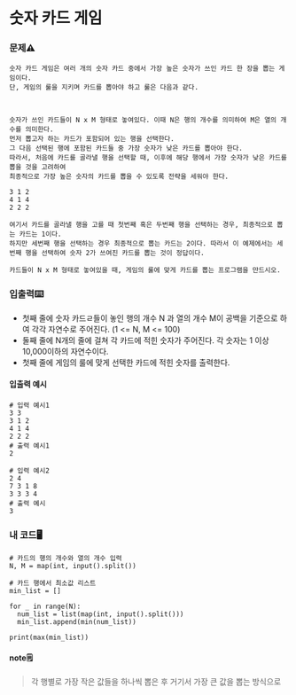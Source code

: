 # 숫자 카드 게임

### 문제⚠️
```
숫자 카드 게임은 여러 개의 숫자 카드 중에서 가장 높은 숫자가 쓰인 카드 한 장을 뽑는 게임이다. 
단, 게임의 룰을 지키며 카드를 뽑아야 하고 룰은 다음과 같다. 

 

숫자가 쓰인 카드들이 N x M 형태로 놓여있다. 이때 N은 행의 개수를 의미하여 M은 열의 개수를 의미한다. 
먼저 뽑고자 하는 카드가 포함되어 있는 행을 선택한다. 
그 다음 선택된 행에 포함된 카드들 중 가장 숫자가 낮은 카드를 뽑아야 한다. 
따라서, 처음에 카드를 골라낼 행을 선택할 때, 이후에 해당 행에서 가장 숫자가 낮은 카드를 뽑을 것을 고려하여 
최종적으로 가장 높은 숫자의 카드를 뽑을 수 있도록 전략을 세워야 한다. 

3 1 2
4 1 4
2 2 2

여기서 카드를 골라낼 행을 고를 때 첫번째 혹은 두번째 행을 선택하는 경우, 최종적으로 뽑는 카드는 1이다. 
하지만 세번째 행을 선택하는 경우 최종적으로 뽑는 카드는 2이다. 따라서 이 예제에서는 세번째 행을 선택하여 숫자 2가 쓰여진 카드를 뽑는 것이 정답이다. 

카드들이 N x M 형태로 놓여있을 때, 게임의 룰에 맞게 카드를 뽑는 프로그램을 만드시오. 
```

### 입출력⌨️
* 첫째 줄에 숫자 카드ㄹ들이 놓인 행의 개수 N 과 열의 개수 M이 공백을 기준으로 하여 각각 자연수로 주어진다. (1 <= N, M <= 100)
* 둘째 줄에 N개의 줄에 걸쳐 각 카드에 적힌 숫자가 주어진다. 각 숫자는 1 이상 10,000이하의 자연수이다. 
* 첫째 줄에 게임의 룰에 맞게 선택한 카드에 적힌 숫자를 출력한다. 

#### 입출력 예시
```
# 입력 예시1
3 3
3 1 2
4 1 4
2 2 2
# 출력 예시1
2

# 입력 예시2
2 4
7 3 1 8
3 3 3 4
# 출력 예시
3
```

### 내 코드🖥️
```
# 카드의 행의 개수와 열의 개수 입력
N, M = map(int, input().split())

# 카드 행에서 최소값 리스트
min_list = []

for _ in range(N):
  num_list = list(map(int, input().split()))
  min_list.append(min(num_list))

print(max(min_list))
```

#### note🗒️
> 각 행별로 가장 작은 값들을 하나씩 뽑은 후 거기서 가장 큰 값을 뽑는 방식으로 





